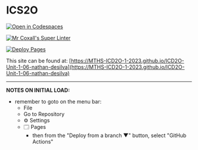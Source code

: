 # ICS2O

[![Open in Codespaces](https://classroom.github.com/assets/launch-codespace-7f7980b617ed060a017424585567c406b6ee15c891e84e1186181d67ecf80aa0.svg)](https://classroom.github.com/open-in-codespaces?assignment_repo_id=14040162)

[![Mr Coxall's Super Linter](https://github.com/MTHS-ICD2O-1-2023/ICD2O-Unit-1-06-nathan-desilva/workflows/Mr%20Coxall's%20Super%20Linter/badge.svg)](https://github.com/MTHS-ICD2O-1-2023/ICD2O-Unit-1-06-nathan-desilva/actions)

[![Deploy Pages](https://github.com/MTHS-ICD2O-1-2023/ICD2O-Unit-1-06-nathan-desilva/workflows/Deploy%20Pages/badge.svg)](https://github.com/MTHS-ICD2O-1-2023/ICD2O-Unit-1-06-nathan-desilva/actions)

This site can be found at: [https://MTHS-ICD2O-1-2023.github.io/ICD2O-Unit-1-06-nathan-desilva](https://MTHS-ICD2O-1-2023.github.io/ICD2O-Unit-1-06-nathan-desilva)

---

**NOTES ON INITIAL LOAD:**
- remember to goto on the menu bar:
  - File
  - Go to Repository
  - ⚙ Settings
  - 🗔 Pages
    - then from the "Deploy from a branch ▼" button, select "GitHub Actions"
